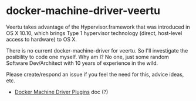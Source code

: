 # docker-machine-driver-veertu
Veertu takes advantage of the Hypervisor.framework that was introduced in OS X 10.10, which brings Type 1 hypervisor technology (direct, host-level access to hardware) to OS X.

There is no current docker-machine-driver for veertu. So I'll investigate the posibility to code one myself.
Why am I? No one, just some random Software Dev/Architect with 10 years of experience in the wild.

Please create/respond an issue if you feel the need for this, advice ideas, etc.

* [Docker Machine Driver Plugins] doc (?)

[//]: #Links
[Docker Machine Driver Plugins]: https://github.com/docker/machine/pull/1902
